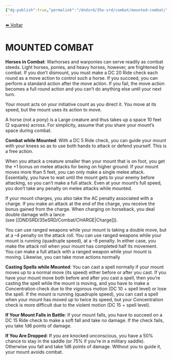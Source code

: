 ```yaml
---
{"dg-publish":true,"permalink":"/dndsrd/35e-srd/combat/mounted-combat/","dgHomeLink":true,"dgPassFrontmatter":false}
---
```



<a href="javascript:history.back()">⬅️ Voltar</a>

# MOUNTED COMBAT

**Horses in Combat**: Warhorses and warponies can serve readily as combat steeds. Light horses, ponies, and heavy horses, however, are frightened by combat. If you don’t dismount, you must make a DC 20 Ride check each round as a move action to control such a horse. If you succeed, you can perform a standard action after the move action. If you fail, the move action becomes a full round action and you can’t do anything else until your next turn.

Your mount acts on your initiative count as you direct it. You move at its speed, but the mount uses its action to move.

A horse (not a pony) is a Large creature and thus takes up a space 10 feet (2 squares) across. For simplicity, assume that you share your mount’s space during combat.

**Combat while Mounted**: With a DC 5 Ride check, you can guide your mount with your knees so as to use both hands to attack or defend yourself. This is a free action.

When you attack a creature smaller than your mount that is on foot, you get the +1 bonus on melee attacks for being on higher ground. If your mount moves more than 5 feet, you can only make a single melee attack. Essentially, you have to wait until the mount gets to your enemy before attacking, so you can’t make a full attack. Even at your mount’s full speed, you don’t take any penalty on melee attacks while mounted.

If your mount charges, you also take the AC penalty associated with a charge. If you make an attack at the end of the charge, you receive the bonus gained from the charge. When charging on horseback, you deal double damage with a lance (see [[DNDSRD/35eSRD/Combat/CHARGE|Charge]]).

You can use ranged weapons while your mount is taking a double move, but at a –4 penalty on the attack roll. You can use ranged weapons while your mount is running (quadruple speed), at a –8 penalty. In either case, you make the attack roll when your mount has completed half its movement. You can make a full attack with a ranged weapon while your mount is moving. Likewise, you can take move actions normally

**Casting Spells while Mounted**: You can cast a spell normally if your mount moves up to a normal move (its speed) either before or after you cast. If you have your mount move both before and after you cast a spell, then you’re casting the spell while the mount is moving, and you have to make a Concentration check due to the vigorous motion (DC 10 + spell level) or lose the spell. If the mount is running (quadruple speed), you can cast a spell when your mount has moved up to twice its speed, but your Concentration check is more difficult due to the violent motion (DC 15 + spell level).

**If Your Mount Falls in Battle**: If your mount falls, you have to succeed on a DC 15 Ride check to make a soft fall and take no damage. If the check fails, you take 1d6 points of damage.

**If You Are Dropped**: If you are knocked unconscious, you have a 50% chance to stay in the saddle (or 75% if you’re in a military saddle). Otherwise you fall and take 1d6 points of damage. Without you to guide it, your mount avoids combat.